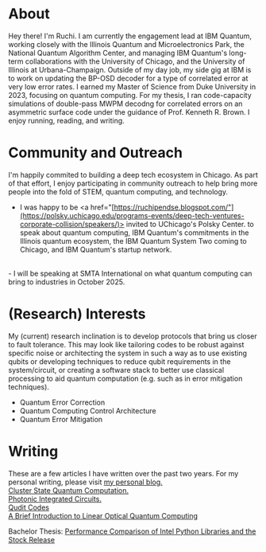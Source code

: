 # About
Hey there! I'm Ruchi. I am currently the engagement lead at IBM Quantum, working closely with the Illinois Quantum and Microelectronics Park, the National Quantum Algorithm Center, and managing IBM Quantum's long-term collaborations with the University of Chicago, and the University of Illinois at Urbana-Champaign. Outside of my day job, my side gig at IBM is to work on updating the BP-OSD decoder for a type of correlated error at very low error rates.
I earned my Master of Science from Duke University in 2023, focusing on quantum computing. For my thesis, I ran code-capacity simulations of double-pass MWPM decodng for correlated errors on an asymmetric surface code under the guidance of Prof. Kenneth R. Brown.
I enjoy running, reading, and writing. 

# Community and Outreach
I'm happily commited to building a deep tech ecosystem in Chicago. As part of that effort, I enjoy participating in community outreach to help bring more people into the fold of STEM, quantum computing, and technology.
<br>
- I was happy to be <a href="[https://ruchipendse.blogspot.com/"](https://polsky.uchicago.edu/programs-events/deep-tech-ventures-corporate-collision/speakers/)> invited to UChicago's Polsky Center.</a> to speak about quantum computing, IBM Quantum's commitments in the Illinois quantum ecosystem, the IBM Quantum System Two coming to Chicago, and IBM Quantum's startup network.
<br>
- I will be speaking at SMTA International on what quantum computing can bring to industries in October 2025.


# (Research) Interests

My (current) research inclination is to develop protocols that bring us closer to fault tolerance.  This may look like tailoring codes to be robust against specific noise or architecting the system in such a way as to use existing qubits or developing techniques to reduce qubit requirements in the system/circuit, or creating a software stack to better use classical processing to aid quantum computation (e.g. such as in error mitigation techniques).
 
- Quantum Error Correction 
- Quantum Computing Control Architecture
- Quantum Error Mitigation

# Writing
These are a few articles I have written over the past two years. For my personal writing, please visit <a href="https://ruchipendse.blogspot.com/">my personal blog.</a>
<br>
<a href="https://drive.google.com/file/d/1gNKkivoqyBdCM9kp-qAxtYe6io8pw0rt/view?usp=share_link" target="_blank">Cluster State Quantum Computation.</a>
<br>
<a href="https://drive.google.com/drive/u/0/folders/1fPT2doDZbzv4f_A-dPLov-Qkftn-KikL" target="_blank">Photonic Integrated Circuits.</a>
<br>
<a href="https://drive.google.com/drive/u/0/folders/1fPT2doDZbzv4f_A-dPLov-Qkftn-KikL" target="_blank">Qudit Codes</a>
<br>
<a href="https://drive.google.com/file/d/1NT9C6_xG8Jcc5TnTxaQWvwTGqgh2WmZW/view?usp=share_link" target="_blank">A Brief Introduction to Linear Optical Quantum Computing</a>

Bachelor Thesis:
<a href= "https://drive.google.com/file/d/1ckSlZ0qIUFn-dAvM12PmHoTc57CDcE_4/view?usp=sharing" target="_blank">Performance Comparison of Intel Python Libraries and the Stock Release</a>






